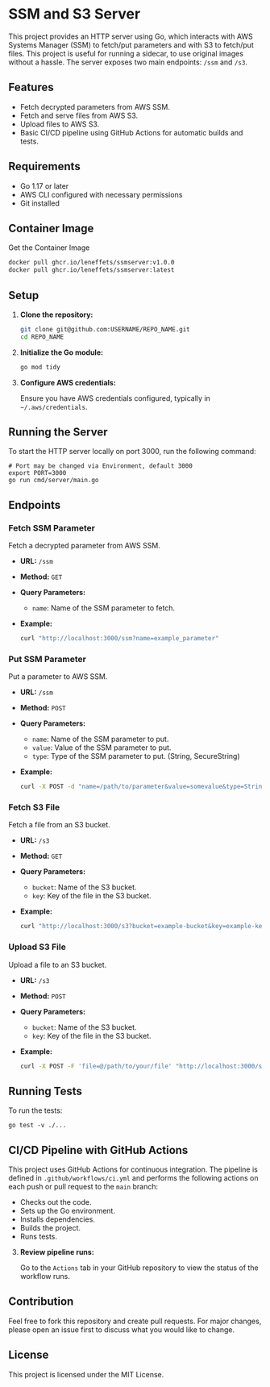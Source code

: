 # SSM and S3 Server

This project provides an HTTP server using Go, which interacts with AWS Systems Manager (SSM) to fetch/put parameters and with S3 to fetch/put files. This project is useful for running a sidecar, to use original images without a hassle.
The server exposes two main endpoints: `/ssm` and `/s3`.

## Features

- Fetch decrypted parameters from AWS SSM.
- Fetch and serve files from AWS S3.
- Upload files to AWS S3.
- Basic CI/CD pipeline using GitHub Actions for automatic builds and tests.

## Requirements

- Go 1.17 or later
- AWS CLI configured with necessary permissions
- Git installed

## Container Image

Get the Container Image

   ```sh
   docker pull ghcr.io/leneffets/ssmserver:v1.0.0
   docker pull ghcr.io/leneffets/ssmserver:latest
   ```

## Setup

1. **Clone the repository:**

    ```sh
    git clone git@github.com:USERNAME/REPO_NAME.git
    cd REPO_NAME
    ```

2. **Initialize the Go module:**

    ```sh
    go mod tidy
    ```

3. **Configure AWS credentials:**

    Ensure you have AWS credentials configured, typically in `~/.aws/credentials`.

## Running the Server

To start the HTTP server locally on port 3000, run the following command:
    
    # Port may be changed via Environment, default 3000
    export PORT=3000
    go run cmd/server/main.go


## Endpoints

### Fetch SSM Parameter

Fetch a decrypted parameter from AWS SSM.

- **URL:** `/ssm`
- **Method:** `GET`
- **Query Parameters:**
  - `name`: Name of the SSM parameter to fetch.
- **Example:**

    ```sh
    curl "http://localhost:3000/ssm?name=example_parameter"
    ```

### Put SSM Parameter

Put a parameter to AWS SSM.

- **URL:** `/ssm`
- **Method:** `POST`
- **Query Parameters:**
  - `name`: Name of the SSM parameter to put.
  - `value`: Value of the SSM parameter to put.
  - `type`: Type of the SSM parameter to put. (String, SecureString)
- **Example:**

    ```sh
    curl -X POST -d "name=/path/to/parameter&value=somevalue&type=String" http://localhost:3000/ssm
    ```

### Fetch S3 File

Fetch a file from an S3 bucket.

- **URL:** `/s3`
- **Method:** `GET`
- **Query Parameters:**
  - `bucket`: Name of the S3 bucket.
  - `key`: Key of the file in the S3 bucket.
- **Example:**

    ```sh
    curl "http://localhost:3000/s3?bucket=example-bucket&key=example-key"
    ```

### Upload S3 File

Upload a file to an S3 bucket.

- **URL:** `/s3`
- **Method:** `POST`
- **Query Parameters:**
  - `bucket`: Name of the S3 bucket.
  - `key`: Key of the file in the S3 bucket.
- **Example:**

    ```sh
    curl -X POST -F 'file=@/path/to/your/file' "http://localhost:3000/s3?bucket=example-bucket&key=example-key"
    ```

## Running Tests

To run the tests:

    go test -v ./...

## CI/CD Pipeline with GitHub Actions

This project uses GitHub Actions for continuous integration. The pipeline is defined in `.github/workflows/ci.yml` and performs the following actions on each push or pull request to the `main` branch:

- Checks out the code.
- Sets up the Go environment.
- Installs dependencies.
- Builds the project.
- Runs tests.

3. **Review pipeline runs:**

    Go to the `Actions` tab in your GitHub repository to view the status of the workflow runs.

## Contribution

Feel free to fork this repository and create pull requests. For major changes, please open an issue first to discuss what you would like to change.

## License

This project is licensed under the MIT License.

